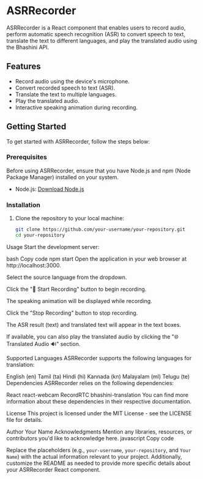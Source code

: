 # ASRRecorder

ASRRecorder is a React component that enables users to record audio, perform automatic speech recognition (ASR) to convert speech to text, translate the text to different languages, and play the translated audio using the Bhashini API.

## Features

- Record audio using the device's microphone.
- Convert recorded speech to text (ASR).
- Translate the text to multiple languages.
- Play the translated audio.
- Interactive speaking animation during recording.

## Getting Started

To get started with ASRRecorder, follow the steps below:

### Prerequisites

Before using ASRRecorder, ensure that you have Node.js and npm (Node Package Manager) installed on your system.

- Node.js: [Download Node.js](https://nodejs.org/)

### Installation

1. Clone the repository to your local machine:

   ```bash
   git clone https://github.com/your-username/your-repository.git
   cd your-repository
Usage
Start the development server:

bash
Copy code
npm start
Open the application in your web browser at http://localhost:3000.

Select the source language from the dropdown.

Click the "🎤 Start Recording" button to begin recording.

The speaking animation will be displayed while recording.

Click the "Stop Recording" button to stop recording.

The ASR result (text) and translated text will appear in the text boxes.

If available, you can also play the translated audio by clicking the "🌐 Translated Audio 🔊" section.

Supported Languages
ASRRecorder supports the following languages for translation:

English (en)
Tamil (ta)
Hindi (hi)
Kannada (kn)
Malayalam (ml)
Telugu (te)
Dependencies
ASRRecorder relies on the following dependencies:

React
react-webcam
RecordRTC
bhashini-translation
You can find more information about these dependencies in their respective documentation.

License
This project is licensed under the MIT License - see the LICENSE file for details.

Author
Your Name
Acknowledgments
Mention any libraries, resources, or contributors you'd like to acknowledge here.
javascript
Copy code

Replace the placeholders (e.g., `your-username`, `your-repository`, and `Your Name`) with the actual information relevant to your project. Additionally, customize the README as needed to provide more specific details about your ASRRecorder React component.